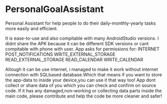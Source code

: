 # PersonalGoalAssistant
Personal Assistant for help people to do their daily-monthly-yearly tasks more easily and efficient.

It is ease-to-use and also compitable with many AndroidStudio versions. I didnt share the APK because it can be different SDK versions or cant compitable with phone with user.
App asks for permissions for:
INTERNET
POST_NOTIFICATIONS
WRITE_EXTERNAL_STORAGE
READ_EXTERNAL_STORAGE
READ_CALENDAR
WRITE_CALENDAR

Altough it can be use internet, i managed to make it work without internet connection with SQLbased database.Which that means if you want to store the app-data to inside your device,you can use it that way too!
App dont collect or share data of you which you can check and confirm on source code. If it has any damaged,non-working or collecting data parts inside the main code, please contribute and help the code be more cleaner and safer!

